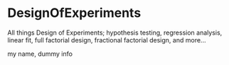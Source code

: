 # DesignOfExperiments
All things Design of Experiments; hypothesis testing, regression analysis, linear fit, full factorial design, fractional factorial design, and more...

my name, dummy info